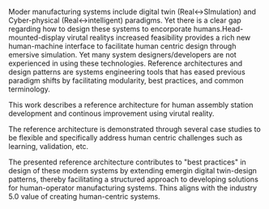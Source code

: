 Moder manufacturing systems include digital twin (Real<->SImulation) and Cyber-physical (Real<->intelligent) paradigms. Yet there is a clear gap regarding how to design these systems to encorporate humans.Head-mounted-display virutal realitys increased feasibility provides a rich new human-machine interface to facilitate human centric design through emersive simulation. Yet many system designers/developers are not experienced in using these technologies. Reference architectures and design patterns are systems engineering tools that has eased previous paradigm shifts by facilitating modularity, best practices, and common terminology. 

  This work describes a reference architecture for human assembly station development and continous improvement using virutal reality.

  The reference architecture is demonstrated through several case studies to be flexible and specifically address human centric challenges such as learning, validation, etc.

  The presented reference architecture contributes to "best practices" in design of these modern systems by extending emergin digital twin-design patterns, thereby facilitating a structured approach to developing solutions for human-operator manufacturing systems. Thins aligns with the industry 5.0 value of creating human-centric systems.
